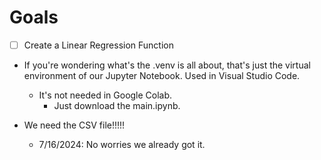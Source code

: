 # Goals
- [ ] Create a Linear Regression Function


- If you're wondering what's the .venv is all about, that's just the virtual environment of our Jupyter Notebook. Used in Visual Studio Code.
    - It's not needed in Google Colab.
        - Just download the main.ipynb.

- We need the CSV file!!!!!
    - 7/16/2024: No worries we already got it.